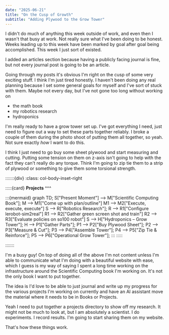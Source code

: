 ```yaml
---
date: "2025-06-21"
title: "On the Cusp of Growth"
subtitle: "Adding Plywood to the Grow Tower"
---
```



I didn't do much of anything this week outside of work, and even then I wasn't that busy at work. Not really sure what I've been doing to be honest. Weeks leading up to this week have been marked by goal after goal being accomplished. This week I just sort of existed.

I added an articles section because having a publicly facing journal is fine, but not every journal post is going to be an article.


Going through my posts it's obvious I'm right on the cusp of some very exciting stuff. I think I'm just tired honestly. I haven't been doing any real planning because I set some general goals for myself and I've sort of stuck with them. Maybe not every day, but I've not gone too long without working on

- the math book
- my robotics research
- hydroponics

I'm really ready to have a grow tower set up. I've got everything I need, just need to figure out a way to set these parts together reliably. I broke a couple of them during the photo shoot of putting them all together, so yeah. Not sure exactly *how* I want to do this.

I think I just need to go buy some sheet plywood and start measuring and cutting. Putting some tension on them on z-axis isn't going to help with the fact they can't really do any torque. Think I'm going to zip tie them to a strip of plywood or something to give them some torsional strength.

:::::::{div}
:class: col-body-inset-right

:::::{card}
**Projects**
^^^

:::{mermaid}
graph TD;
  S["Present Moment"] --> M["Scientific Computing Book"];
  M --> M1["Come up with plan/outline"]
  M1 --> M2["Execute, execute, execute"]
  S --> R["Robotics Research"];
  R --> R1["Configure lerobot-sim2real"]
  R1 --> R2["Gather green screen shot and train"]
  R2 --> R3["Evaluate policies on so100 robot"]
  S --> H["Hydroponics – Grow Tower"];
  H --> P1["Gather Parts"];
  P1 --> P2["Buy Plywood Sheet"];
  P2 --> P3["Measure & Cut"];
  P3 --> P4["Assemble Tower"];
  P4 --> P5["Zip Tie & Reinforce"];
  P5 --> P6["Operational Grow Tower"];
:::
:::::

:::::::

I'm a busy guy! On top of doing all of the above I'm not content unless I'm able to communicate what I'm doing with a beautiful website with ease, which I guess is my way of saying I spent a long time working on the infrastructure around the Scientific Computing book I'm working on. It's not the only book I want to put together.

The idea is I'd love to be able to just journal and write up my progress for the various projects I'm working on currently and have an AI assistant move the material where it needs to be in Books or Projects.

Yeah I need to put together a projects directory to show off my research. It might not be much to look at, but I am absolutely a scientist. I do experiments. I record results. I'm going to start sharing them on my website.

That's how these things work.